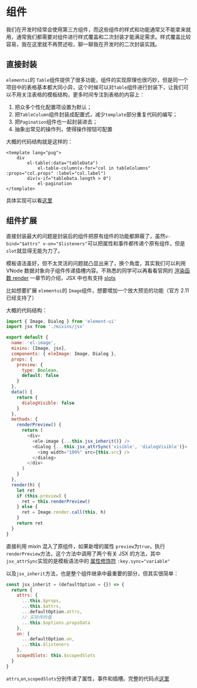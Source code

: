 # 组件

我们在开发时经常会使用第三方组件，而这些组件的样式和功能通常又不能拿来就用，通常我们都需要对组件进行样式覆盖和二次封装才能满足需求。样式覆盖比较容易，我在这里就不再赘述啦，聊一聊我在开发时的二次封装实践。

## 直接封装

`elementui`的 `Table`组件提供了很多功能，组件的实现原理也很巧妙，但是同一个项目中的表格基本都大同小异，这个时候可以对`Table`组件进行封装下，让我们可以不用关注表格的模板结构，更多时间专注到表格的内容上：

1. 把众多个性化配置项设置为默认；
2. 把`TableColumn`组件封装成配置式，减少`template`部分重复代码的编写；
3. 把`Pagination`组件也一起封装进去；
4. 抽象出常见的操作列，使得操作按钮可配置

大概的代码结构就是这样的：

```
<template lang="pug">
	div
		el-table(:data="tableData")
			el-table-column(v-for="col in tableColumns" :props="col.props" :label="col.label")
		div(v-if="tableData.length > 0")
			el-pagination
</template>
```

具体实现可以看[这里](xxx)

## 组件扩展

直接封装最大的问题是封装后的组件把原有组件的功能都屏蔽了，虽然`v-bind="$attrs" v-on="$listeners"`可以把属性和事件都传递个原有组件，但是`slot`就显得无能为力了。

模板语法虽好，但不太灵活的问题就凸显出来了，换个角度，其实我们可以利用 VNode 数据对象向子组件传递插槽内容。不熟悉的同学可以再看看官网的 [渲染函数 render](https://cn.vuejs.org/v2/guide/render-function.html#插槽) 一章节的介绍，JSX 中也有支持 [slots](https://github.com/vuejs/jsx#slots)

比如想要扩展 `elementui`的 `Image`组件，想要增加一个放大预览的功能（官方 2.11 已经支持了）

大概的代码结构：

```js
import { Image, Dialog } from 'element-ui'
import jsx from './mixins/jsx'

export default {
  name: 'el-image',
  mixins: [Image, jsx],
  components: { eleImage: Image, Dialog },
  props: {
    preview: {
      type: Boolean,
      default: false
    }
  },
  data() {
    return {
      dialogVisible: false
    }
  },
  methods: {
    renderPreview() {
      return (
        <div>
          <ele-image {...this.jsx_inherit()} />
          <dialog {...this.jsx_attrSync('visible', 'dialogVisible')}>
            <img width="100%" src={this.src} />
          </dialog>
        </div>
      )
    }
  },
  render(h) {
    let ret
    if (this.preview) {
      ret = this.renderPreview()
    } else {
      ret = Image.render.call(this, h)
    }
    return ret
  }
}
```

直接利用 mixin 混入了原组件，如果新增的属性 `preview`为`true`，执行`renderPreview`方法，这个方法中调用了两个有关 JSX 的方法，其中 `jsx_attrSync`实现的是模板语法中的 [属性修饰符](https://cn.vuejs.org/v2/guide/components-custom-events.html#sync-修饰符) `:key.sync="variable"`

以及`jsx_inherit`方法，也是整个组件继承中最重要的部分，但其实很简单：

```js
const jsx_inherit = (defaultOption = {}) => {
  return {
    attrs: {
      ...this.$props,
      ...this.$attrs,
      ...defaultOption.attrs,
      // 实际传的值
      ...this.$options.propsData
    },
    on: {
      ...defaultOption.on,
      ...this.$listeners
    },
    scopedSlots: this.$scopedSlots
  }
}
```

`attrs`,`on`,`scopedSlots`分别传递了属性，事件和插槽。完整的代码点[这里](xxx)
